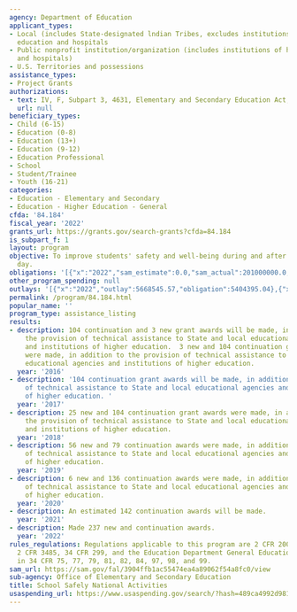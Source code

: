 ```yaml
---
agency: Department of Education
applicant_types:
- Local (includes State-designated lndian Tribes, excludes institutions of higher
  education and hospitals
- Public nonprofit institution/organization (includes institutions of higher education
  and hospitals)
- U.S. Territories and possessions
assistance_types:
- Project Grants
authorizations:
- text: IV, F, Subpart 3, 4631, Elementary and Secondary Education Act, as amended.
  url: null
beneficiary_types:
- Child (6-15)
- Education (0-8)
- Education (13+)
- Education (9-12)
- Education Professional
- School
- Student/Trainee
- Youth (16-21)
categories:
- Education - Elementary and Secondary
- Education - Higher Education - General
cfda: '84.184'
fiscal_year: '2022'
grants_url: https://grants.gov/search-grants?cfda=84.184
is_subpart_f: 1
layout: program
objective: To improve students' safety and well-being during and after the school
  day.
obligations: '[{"x":"2022","sam_estimate":0.0,"sam_actual":201000000.0,"usa_spending_actual":92948396.09},{"x":"2023","sam_estimate":216000000.0,"sam_actual":0.0,"usa_spending_actual":360916796.7},{"x":"2024","sam_estimate":601000000.0,"sam_actual":0.0,"usa_spending_actual":335256203.04}]'
other_program_spending: null
outlays: '[{"x":"2022","outlay":5668545.57,"obligation":5404395.04},{"x":"2023","outlay":220970797.18,"obligation":568648194.4},{"x":"2024","outlay":10226861.19,"obligation":57149349.0}]'
permalink: /program/84.184.html
popular_name: ''
program_type: assistance_listing
results:
- description: 104 continuation and 3 new grant awards will be made, in addition to
    the provision of technical assistance to State and local educational agencies
    and institutions of higher education.  3 new and 104 continuation grant awards
    were made, in addition to the provision of technical assistance to State and local
    educational agencies and institutions of higher education.
  year: '2016'
- description: '104 continuation grant awards will be made, in addition to the provision
    of technical assistance to State and local educational agencies and institutions
    of higher education. '
  year: '2017'
- description: 25 new and 104 continuation grant awards were made, in addition to
    the provision of technical assistance to State and local educational agencies
    and institutions of higher education.
  year: '2018'
- description: 56 new and 79 continuation awards were made, in addition to the provision
    of technical assistance to State and local educational agencies and institutions
    of higher education.
  year: '2019'
- description: 6 new and 136 continuation awards were made, in addition to the provision
    of technical assistance to State and local educational agencies and institutions
    of higher education.
  year: '2020'
- description: An estimated 142 continuation awards will be made.
  year: '2021'
- description: Made 237 new and continuation awards.
  year: '2022'
rules_regulations: Regulations applicable to this program are 2 CFR 200, 2 CFR 3474,
  2 CFR 3485, 34 CFR 299, and the Education Department General Education Regulations
  in 34 CFR 75, 77, 79, 81, 82, 84, 97, 98, and 99.
sam_url: https://sam.gov/fal/3904ffb1ac55474ea4a89062f54a8fc0/view
sub-agency: Office of Elementary and Secondary Education
title: School Safely National Activities
usaspending_url: https://www.usaspending.gov/search/?hash=489ca4992d98168de19b07cab01486cd
---
```

